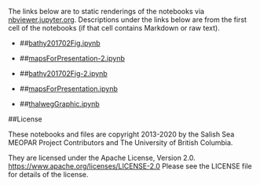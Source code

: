 The links below are to static renderings of the notebooks via
[nbviewer.jupyter.org](https://nbviewer.jupyter.org/).
Descriptions under the links below are from the first cell of the notebooks
(if that cell contains Markdown or raw text).

* ##[bathy201702Fig.ipynb](https://nbviewer.jupyter.org/github/SalishSeaCast/analysis-elise-2/blob/master/notebooks/graphics/bathy201702Fig.ipynb)  
    
* ##[mapsForPresentation-2.ipynb](https://nbviewer.jupyter.org/github/SalishSeaCast/analysis-elise-2/blob/master/notebooks/graphics/mapsForPresentation-2.ipynb)  
    
* ##[bathy201702Fig-2.ipynb](https://nbviewer.jupyter.org/github/SalishSeaCast/analysis-elise-2/blob/master/notebooks/graphics/bathy201702Fig-2.ipynb)  
    
* ##[mapsForPresentation.ipynb](https://nbviewer.jupyter.org/github/SalishSeaCast/analysis-elise-2/blob/master/notebooks/graphics/mapsForPresentation.ipynb)  
    
* ##[thalwegGraphic.ipynb](https://nbviewer.jupyter.org/github/SalishSeaCast/analysis-elise-2/blob/master/notebooks/graphics/thalwegGraphic.ipynb)  
    

##License

These notebooks and files are copyright 2013-2020
by the Salish Sea MEOPAR Project Contributors
and The University of British Columbia.

They are licensed under the Apache License, Version 2.0.
https://www.apache.org/licenses/LICENSE-2.0
Please see the LICENSE file for details of the license.
